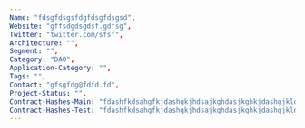 ```yaml
--- 
Name: "fdsgfdsgsfdgfdsgfdsgsd", 
Website: "gffsdgdsgdsf.gdfsg", 
Twitter: "twitter.com/sfsf", 
Architecture: "",
Segment: "",
Category: "DAO",
Application-Category: "",
Tags: "",
Contact: "gfsgfdg@fdfd.fd",
Project-Status: "",
Contract-Hashes-Main: "fdashfkdsahgfkjdashgkjhdsajkghdasjkghkjdashgjkldsahgksdahgklsfss",
Contract-Hashes-Test: "fdashfkdsahgfkjdashgkjhdsajkghdasjkghkjdashgjkldsahgksdahgklsfss",
--- 
```

<!--lang:en--> 

<!--lang:es--] 

<!--lang:de--] 

<!--lang:fr--] 

<!--lang:pl--] 

<!--lang:uk--] 

[!--lang:*--> 